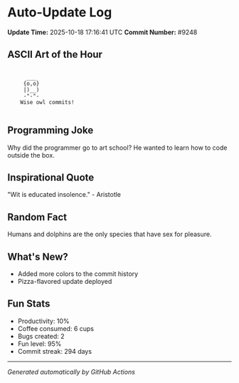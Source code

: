 # Auto-Update Log
**Update Time:** 2025-10-18 17:16:41 UTC
**Commit Number:** #9248

## ASCII Art of the Hour
```

      ___
     {o,o}
     |)__)
     -"-"-  
    Wise owl commits!
        
```

## Programming Joke
Why did the programmer go to art school? He wanted to learn how to code outside the box.

## Inspirational Quote
"Wit is educated insolence." - Aristotle

## Random Fact
Humans and dolphins are the only species that have sex for pleasure.

## What's New?
- Added more colors to the commit history
- Pizza-flavored update deployed

## Fun Stats
- Productivity: 10%
- Coffee consumed: 6 cups
- Bugs created: 2
- Fun level: 95%
- Commit streak: 294 days

---
*Generated automatically by GitHub Actions*
